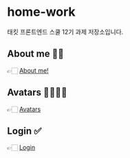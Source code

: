 # home-work

태킷 프론트엔드 스쿨 12기 과제 저장소입니다.

## About me 🙋‍♂️

👉🏻 [About me!](https://github.com/myeong-jae-hwi/homework/blob/main/md/about-me.md)

## Avatars 👨‍👩‍👧‍👦
👉🏻 [Avatars](https://github.com/myeong-jae-hwi/homework/blob/main/md/avatars.md)

## Login ✅
👉🏻 [Login](https://github.com/myeong-jae-hwi/homework/blob/main/md/login.md)
